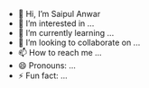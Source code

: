 - 👋 Hi, I’m Saipul Anwar
- 👀 I’m interested in ...
- 🌱 I’m currently learning ...
- 💞️ I’m looking to collaborate on ...
- 📫 How to reach me ...
- 😄 Pronouns: ...
- ⚡ Fun fact: ...

<!---
saipulanwr/pulanwr is a ✨ special ✨ repository because its `README.md` (this file) appears on your GitHub profile.
You can click the Preview link to take a look at your changes.
--->
